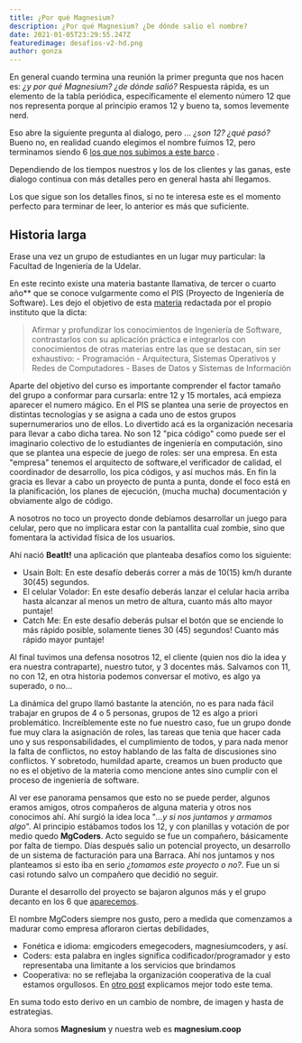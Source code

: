 ```yaml
---
title: ¿Por qué Magnesium?
description: ¿Por qué Magnesium? ¿De dónde salio el nombre?
date: 2021-01-05T23:29:55.247Z
featuredimage: desafios-v2-hd.png
author: gonza
---
```

En general cuando termina una reunión la primer pregunta que nos hacen es: *¿y por qué Magnesium? ¿de dónde salió?* Respuesta rápida, es un elemento de la tabla periódica, específicamente el elemento número 12 que nos representa porque al principio eramos 12 y bueno ta, somos levemente nerd.

Eso abre la siguiente pregunta al dialogo, pero ... *¿son 12? ¿qué pasó?* Bueno no, en realidad cuando elegimos el nombre fuimos 12, pero terminamos siendo 6 [los que nos subimos a este barco](/nosotros) [](magnesium.coop/#nosotros).

Dependiendo de los tiempos nuestros y los de los clientes y las ganas, este dialogo continua con más detalles pero en general hasta ahí llegamos. 

Los que sigue son los detalles finos, si no te interesa este es el momento perfecto para terminar de leer, lo anterior es más que suficiente. 

## Historia larga

Erase una vez un grupo de estudiantes en un lugar muy particular: la Facultad de Ingeniería de la Udelar. 

En este recinto existe una materia bastante llamativa, de tercer o cuarto año\*\* que se conoce vulgarmente como el PIS (Proyecto de Ingeniería de Software). Les dejo el objetivo de esta [materia](https://eva.fing.edu.uy/enrol/index.php?id=573) redactada por el propio instituto que la dicta:

> Afirmar y profundizar los conocimientos de Ingeniería de Software, contrastarlos con su aplicación práctica e integrarlos con conocimientos de otras materias entre las que se destacan, sin ser exhaustivo: - Programación - Arquitectura, Sistemas Operativos y Redes de Computadores - Bases de Datos y Sistemas de Información

Aparte del objetivo del curso es importante comprender el factor tamaño del grupo a conformar para cursarla: entre 12 y 15 mortales, acá empieza aparecer el numero mágico. En el PIS se plantea una serie de proyectos en distintas tecnologías y se asigna a cada uno de estos grupos supernumerarios uno de ellos. Lo divertido acá es la organización necesaria para llevar a cabo dicha tarea. No son 12 "pica código" como puede ser el imaginario colectivo de lo estudiantes de ingeniería en computación, sino que se plantea una especie de juego de roles: ser una empresa. En esta "empresa" tenemos el arquitecto de software,el verificador de calidad, el coordinador de desarrollo, los pica códigos, y así muchos más. En fin la gracia es llevar a cabo un proyecto de punta a punta, donde el foco está en la planificación, los planes de ejecución, (mucha mucha) documentación y obviamente algo de código.

A nosotros no toco un proyecto donde debíamos desarrollar un juego para celular, pero que no implicara estar con la pantallita cual zombie, sino que fomentara la actividad física de los usuarios.

Ahí nació **BeatIt!** una aplicación que planteaba desafíos como los siguiente:

* Usain Bolt: En este desafío deberás correr a más de 10(15) km/h durante 30(45) segundos.
* El celular Volador: En este desafío deberás lanzar el celular hacia arriba hasta alcanzar al menos un metro de altura, cuanto más alto mayor puntaje!
* Catch Me: En este desafío deberás pulsar el botón que se enciende lo más rápido posible, solamente tienes 30 (45) segundos! Cuanto más rápido mayor puntaje!

Al final tuvimos una defensa nosotros 12, el cliente (quien nos dio la idea y era nuestra contraparte), nuestro tutor, y 3 docentes más. Salvamos con 11,  no con 12, en otra historia podemos conversar el motivo, es algo ya superado, o no...

La dinámica del grupo llamó bastante la atención, no es para nada fácil trabajar en grupos de 4 o 5 personas, grupos de 12 es algo a priori problemático. Increíblemente este no fue nuestro caso, fue un grupo donde fue muy clara la asignación de roles, las tareas que tenia que hacer cada uno y sus responsabilidades, el cumplimiento de todos, y para nada menor la falta de conflictos, no estoy hablando de las falta de discusiones sino conflictos. Y sobretodo, humildad aparte, creamos un buen producto que no es el objetivo de la materia como mencione antes sino cumplir con el proceso de ingeniería de software.

Al ver ese panorama pensamos que esto no se puede perder, algunos eramos amigos, otros compañeros de alguna materia y otros nos conocimos ahí. Ahí surgió la idea loca "*...y si nos juntamos y armamos algo*". Al principio estábamos todos los 12, y con planillas y votación de por medio quedo **MgCoders**. Acto seguido se fue un compañero, básicamente por falta de tiempo. Días después salio un potencial proyecto, un desarrollo de un sistema de facturación para una Barraca. Ahí nos juntamos y nos planteamos si esto iba en serio *¿tomamos este proyecto o no?*.  Fue un si casi rotundo salvo un compañero que decidió no seguir.

Durante el desarrollo del proyecto se bajaron algunos más y el grupo decanto en los 6 que [aparecemos](/nosotros).

El nombre MgCoders siempre nos gusto, pero a medida que comenzamos a madurar como empresa afloraron ciertas debilidades, 

* Fonética e idioma:  emgicoders emegecoders, magnesiumcoders, y así.
* Coders: esta palabra en ingles significa codificador/programador y esto representaba una limitante a los servicios que brindamos
* Cooperativa: no se reflejaba la organización cooperativa de la cual estamos orgullosos. En [otro post](/#blog/porque-cooperativa) explicamos mejor todo este tema.

En suma todo esto derivo en un cambio de nombre, de imagen  y hasta de estrategias.

Ahora somos **Magnesium** y nuestra web es **magnesium.coop**